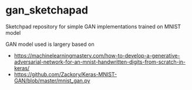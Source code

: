# gan_sketchapad
Sketchpad repository for simple GAN implementations trained on MNIST model

GAN model used is largery based on
- https://machinelearningmastery.com/how-to-develop-a-generative-adversarial-network-for-an-mnist-handwritten-digits-from-scratch-in-keras/
- https://github.com/Zackory/Keras-MNIST-GAN/blob/master/mnist_gan.py
